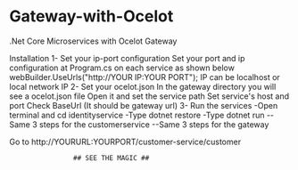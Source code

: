 # Gateway-with-Ocelot
.Net Core Microservices with Ocelot Gateway

Installation
1- Set your ip-port configuration
	Set your port and ip configuration at Program.cs on each service as shown below
	webBuilder.UseUrls("http://YOUR IP:YOUR PORT");
	IP can be localhost or local network IP
2- Set your ocelot.json
	In the gateway directory you will see a ocelot.json file
	Open it and set the service path
	Set service's host and port
	Check BaseUrl (It should be gateway url)
3- Run the services
	-Open terminal and cd identityservice 
	-Type dotnet restore
	-Type dotnet run
	--Same 3 steps for the customerservice
	--Same 3 steps for the gateway


Go to http://YOURURL:YOURPORT/customer-service/customer

					## SEE THE MAGIC ##
	